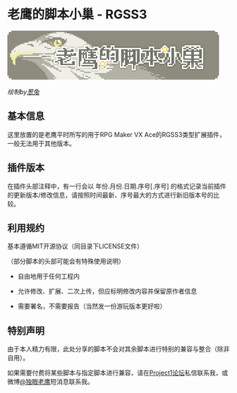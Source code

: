 # 老鹰的脚本小巢 - RGSS3

![](LOGO.png)

*绘制by[葱兔](http://onira.lofter.com/)*

## 基本信息

这里放置的是老鹰平时所写的用于RPG Maker VX Ace的RGSS3类型扩展插件，一般无法用于其他版本。

## 插件版本

在插件头部注释中，有一行会以 年份.月份.日期.序号[.序号] 的格式记录当前插件的更新版本/修改信息，请按照时间最新、序号最大的方式进行新旧版本号的比较。

## 利用规约

基本遵循MIT开源协议（同目录下LICENSE文件）

（部分脚本的头部可能会有特殊使用说明）

- 自由地用于任何工程内

- 允许修改、扩展、二次上传，但应标明修改内容并保留原作者信息

- 需要署名，不需要报告（当然发一份游玩版本更好啦）

## 特别声明

由于本人精力有限，此处分享的脚本不会对其余脚本进行特别的兼容与整合（除非自用）。

如果需要付费将某些脚本与指定脚本进行兼容，请在[Project1论坛](https://rpg.blue/home.php?mod=space&uid=287268)私信联系我，或微博[@独眼老鹰](https://www.weibo.com/oneeyedeagle)短消息联系我。
